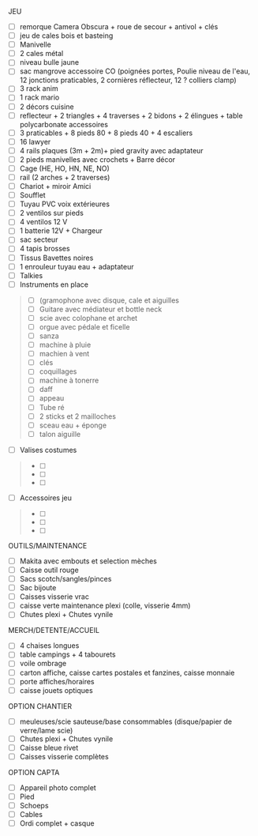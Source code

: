 JEU
 - [ ] remorque Camera Obscura + roue de secour + antivol + clés
 - [ ] jeu de cales bois et basteing
 - [ ] Manivelle
 - [ ] 2 cales métal
 - [ ] niveau bulle jaune
 - [ ] sac mangrove accessoire CO (poignées portes, Poulie niveau de l'eau, 12 jonctions praticables, 2 cornières réflecteur, 12 ? colliers clamp)
 - [ ] 3 rack anim
 - [ ] 1 rack mario
 - [ ] 2 décors cuisine
 - [ ] reflecteur + 2 triangles + 4 traverses + 2 bidons + 2 élingues + table polycarbonate accessoires
 - [ ] 3 praticables + 8 pieds 80 + 8 pieds 40 + 4 escaliers
 - [ ] 16 lawyer
 - [ ] 4 rails plaques (3m + 2m)+ pied gravity avec adaptateur
 - [ ] 2 pieds manivelles avec crochets + Barre décor
 - [ ] Cage (HE, HO, HN, NE, NO)
 - [ ] rail (2 arches + 2 traverses)
 - [ ] Chariot + miroir Amici
 - [ ] Soufflet
 - [ ] Tuyau PVC voix extérieures
 - [ ] 2 ventilos sur pieds
 - [ ] 4 ventilos 12 V
 - [ ] 1 batterie 12V + Chargeur
 - [ ] sac secteur
 - [ ] 4 tapis brosses
 - [ ] Tissus Bavettes noires
 - [ ] 1 enrouleur tuyau eau + adaptateur
 - [ ] Talkies
 - [ ]  Instruments en place
>  - [ ]  (gramophone avec disque, cale et aiguilles
>  - [ ]  Guitare avec médiateur et bottle neck
>  - [ ]  scie avec colophane et archet
>  - [ ]  orgue avec pédale et ficelle
>  - [ ]  sanza
>  - [ ]  machine à pluie
>  - [ ]  machien à vent
>  - [ ]  clés
>  - [ ]  coquillages
>  - [ ]  machine à tonerre
>  - [ ]  daff
>  - [ ]  appeau
>  - [ ]  Tube ré
>  - [ ]  2 sticks et 2 mailloches
>  - [ ]  sceau eau + éponge
>  - [ ]  talon aiguille
 - [ ] Valises costumes
>  - [ ]
>  - [ ]
>  - [ ]
 - [ ] Accessoires jeu
>  - [ ]
>  - [ ]
>  - [ ]

OUTILS/MAINTENANCE
 - [ ] Makita avec embouts et selection mèches
 - [ ] Caisse outil rouge
 - [ ] Sacs scotch/sangles/pinces
 - [ ] Sac bijoute
 - [ ] Caisses visserie vrac
 - [ ] caisse verte maintenance plexi (colle, visserie 4mm)
 - [ ] Chutes plexi + Chutes vynile

MERCH/DETENTE/ACCUEIL
 - [ ] 4 chaises longues
 - [ ] table campings + 4 tabourets
 - [ ] voile ombrage
 - [ ] carton affiche, caisse cartes postales et fanzines, caisse monnaie
 - [ ] porte affiches/horaires
 - [ ] caisse jouets optiques

OPTION CHANTIER
 - [ ] meuleuses/scie sauteuse/base consommables (disque/papier de verre/lame scie)
 - [ ] Chutes plexi + Chutes vynile
 - [ ] Caisse bleue rivet
 - [ ] Caisses visserie complètes

OPTION CAPTA
- [ ] Appareil photo complet
- [ ] Pied
- [ ] Schoeps
- [ ] Cables
- [ ] Ordi complet + casque

